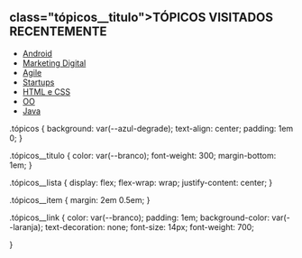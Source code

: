 <section class="tópicos">
   <h2> class="tópicos__titulo">TÓPICOS VISITADOS RECENTEMENTE</h2>
    <ul class="tópicos__lista">
        <li class="tópicos__item">
              <a href="#" class="tópicos__link">Android</a>
        </li>
        <li class="tópicos__item">
              <a href="#" class="tópicos__link">Marketing Digital</a>
        </li>
        </li>
        <li class="tópicos__item">
              <a href="#" class="tópicos__link">Agile</a>
        </li>
        <li class="tópicos__item">
              <a href="#" class="tópicos__link">Startups</a>
        </li>
        <li class="tópicos__item">
              <a href="#" class="tópicos__link">HTML e CSS</a>
        </li>
        <li class="tópicos__item">
              <a href="#" class="tópicos__link">OO</a>
        </li>
        <li class="tópicos__item">
              <a href="#" class="tópicos__link">Java</a>
        </li>
    </ul>
 </section>
.tópicos {
    background: var(--azul-degrade);
    text-align: center;
   padding: 1em 0;
}

.tópicos__titulo {
   color: var(--branco);
    font-weight: 300;
    margin-bottom: 1em;
}

.tópicos__lista {
   display: flex;
   flex-wrap: wrap;
   justify-content: center;
}

.tópicos__item {
   margin: 2em 0.5em;
}

.tópicos__link {
   color: var(--branco);
  padding: 1em;
  background-color: var(--laranja);
  text-decoration: none;
  font-size: 14px;
  font-weight: 700;

}
